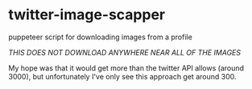 # twitter-image-scapper
puppeteer script for downloading images from a profile

*THIS DOES NOT DOWNLOAD ANYWHERE NEAR ALL OF THE IMAGES*

My hope was that it would get more than the twitter API 
allows (around 3000), but unfortunately I've only see 
this approach get around 300.
